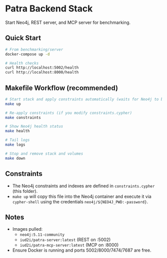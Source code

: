 # Patra Backend Stack

Start Neo4j, REST server, and MCP server for benchmarking.

## Quick Start

```bash
# From benchmarking/server
docker-compose up -d

# Health checks
curl http://localhost:5002/health
curl http://localhost:8000/health
```

## Makefile Workflow (recommended)

```bash
# Start stack and apply constraints automatically (waits for Neo4j to be healthy)
make up

# Re-apply constraints (if you modify constraints.cypher)
make constraints

# Show Neo4j health status
make health

# Tail logs
make logs

# Stop and remove stack and volumes
make down
```

## Constraints

- The Neo4j constraints and indexes are defined in `constraints.cypher` (this folder).
- `make up` will copy this file into the Neo4j container and execute it via `cypher-shell` using the credentials `neo4j/${NEO4J_PWD:-password}`.

## Notes

- Images pulled:
  - `neo4j:5.11-community`
  - `iud2i/patra-server:latest` (REST on :5002)
  - `iud2i/patra-mcp-server:latest` (MCP on :8000)
- Ensure Docker is running and ports 5002/8000/7474/7687 are free.

